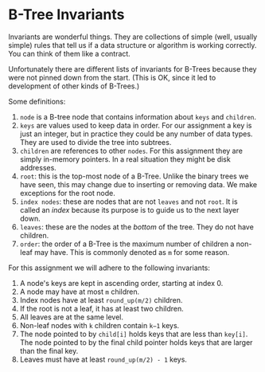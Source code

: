 B-Tree Invariants
===========

Invariants are wonderful things. They are collections of simple (well,
usually simple) rules that tell us if a data structure or algorithm is
working correctly. You can think of them like a contract.

Unfortunately there are different lists of invariants for B-Trees
because they were not pinned down from the start. (This is OK, since
it led to development of other kinds of B-Trees.)

Some definitions:

1. `node` is a B-tree node that contains information about `keys` and
`children`.
2. `keys` are values used to keep data in order. For our assignment a
key is just an integer, but in practice they could be any number of
data types. They are used to divide the tree into subtrees.
3. `children` are references to other `nodes`. For this assignment
they are simply in-memory pointers. In a real situation they might be
disk addresses.
4. `root`: this is the top-most node of a B-Tree. Unlike the binary
trees we have seen, this may change due to inserting or removing
data. We make exceptions for the root node.
5. `index nodes`: these are nodes that are not `leaves` and not
`root`. It is called an _index_ because its purpose is to guide us to
the next layer down.
6. `leaves`: these are the nodes at the _bottom_ of the tree. They do
not have children.
7. `order`: the order of a B-Tree is the maximum number of children a
non-leaf may have. This is commonly denoted as `m` for some reason.

For this assignment we will adhere to the following invariants:

1. A node's keys are kept in ascending order, starting at index 0.
2. A node may have at most `m` children.
3. Index nodes have at least `round_up(m/2)` children.
4. If the root is not a leaf, it has at least two children.
5. All leaves are at the same level.
6. Non-leaf nodes with `k` children contain `k−1` keys.
7. The node pointed to by `child[i]` holds keys that are less than
   `key[i]`. The node pointed to by the final child pointer holds keys
   that are larger than the final key.
8. Leaves must have at least `round_up(m/2) - 1` keys.

